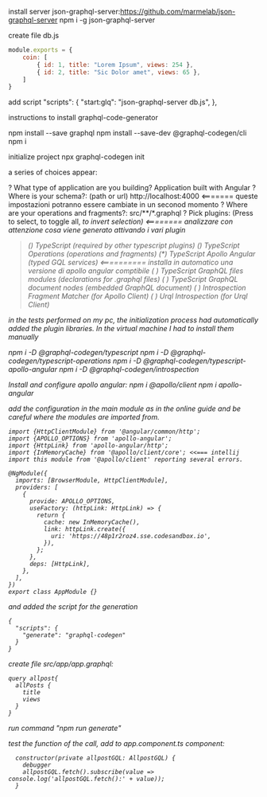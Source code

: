 
install server json-graphql-server:https://github.com/marmelab/json-graphql-server
npm i -g json-graphql-server

create file db.js
```js
module.exports = {
    coin: [
        { id: 1, title: "Lorem Ipsum", views: 254 },
        { id: 2, title: "Sic Dolor amet", views: 65 },
    ]
}
```

add script "scripts":
{
"start:glq": "json-graphql-server db.js",
},


instructions to install graphql-code-generator

npm install --save graphql
npm install --save-dev @graphql-codegen/cli
npm i

initialize project
npx graphql-codegen init

a series of choices appear:

? What type of application are you building? Application built with Angular
? Where is your schema?: (path or url) http://localhost:4000 <======= queste impostazioni potranno essere cambiate in un seconod momento
? Where are your operations and fragments?: src/**/*.graphql
? Pick plugins: (Press <space> to select, <a> to toggle all, <i> to invert selection) <======== analizzare con attenzione cosa viene generato attivando i vari plugin
>(*) TypeScript (required by other typescript plugins)
(*) TypeScript Operations (operations and fragments)
(*) TypeScript Apollo Angular (typed GQL services) <========== installa in automatico una versione di apollo angular comptibile
( ) TypeScript GraphQL files modules (declarations for .graphql files)
( ) TypeScript GraphQL document nodes (embedded GraphQL document)
( ) Introspection Fragment Matcher (for Apollo Client)
( ) Urql Introspection (for Urql Client)


in the tests performed on my pc, the initialization process had automatically added the plugin libraries.
In the virtual machine I had to install them manually

npm i -D @graphql-codegen/typescript
npm i -D @graphql-codegen/typescript-operations
npm i -D @graphql-codegen/typescript-apollo-angular
npm i -D @graphql-codegen/introspection

Install and configure apollo angular:
npm i @apollo/client
npm i apollo-angular

add the configuration in the main module as in the online guide and be careful where the modules are imported from.
```
import {HttpClientModule} from '@angular/common/http';
import {APOLLO_OPTIONS} from 'apollo-angular';
import {HttpLink} from 'apollo-angular/http';
import {InMemoryCache} from '@apollo/client/core'; <<=== intellij import this module from '@apollo/client' reporting several errors.

@NgModule({
  imports: [BrowserModule, HttpClientModule],
  providers: [
    {
      provide: APOLLO_OPTIONS,
      useFactory: (httpLink: HttpLink) => {
        return {
          cache: new InMemoryCache(),
          link: httpLink.create({
            uri: 'https://48p1r2roz4.sse.codesandbox.io',
          }),
        };
      },
      deps: [HttpLink],
    },
  ],
})
export class AppModule {}
```

and added the script for the generation
```
{
  "scripts": {
    "generate": "graphql-codegen"
  }
}
```

create file src/app/app.graphql:
```
query allpost{
  allPosts {
    title
    views
  }
}
```

run command "npm run generate"

test the function of the call, add to app.component.ts component:
```
  constructor(private allpostGQL: AllpostGQL) {
    debugger
    allpostGQL.fetch().subscribe(value => console.log('allpostGQL.fetch():' + value));
  }
```
